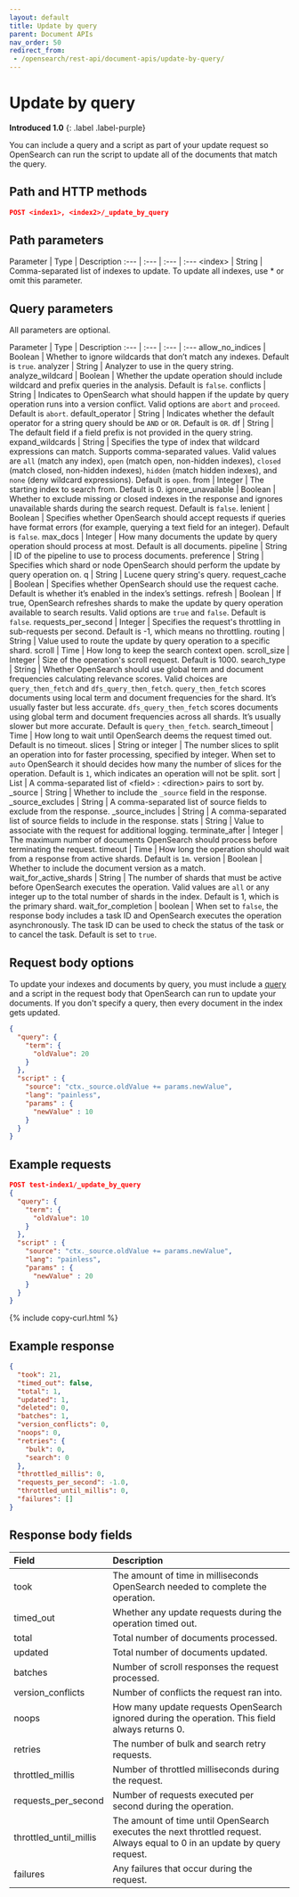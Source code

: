 ```yaml
---
layout: default
title: Update by query
parent: Document APIs
nav_order: 50
redirect_from: 
 - /opensearch/rest-api/document-apis/update-by-query/
---
```


# Update by query
**Introduced 1.0**
{: .label .label-purple}

You can include a query and a script as part of your update request so OpenSearch can run the script to update all of the documents that match the query.


## Path and HTTP methods

```json
POST <index1>, <index2>/_update_by_query
```

## Path parameters

Parameter | Type | Description
:--- | :--- | :--- | :---
&lt;index&gt; | String | Comma-separated list of indexes to update. To update all indexes, use * or omit this parameter.

## Query parameters

All parameters are optional.

Parameter | Type | Description
:--- | :--- | :--- | :---
allow_no_indices | Boolean | Whether to ignore wildcards that don’t match any indexes. Default is `true`.
analyzer | String | Analyzer to use in the query string.
analyze_wildcard | Boolean | Whether the update operation should include wildcard and prefix queries in the analysis. Default is `false`.
conflicts | String | Indicates to OpenSearch what should happen if the update by query operation runs into a version conflict. Valid options are `abort` and `proceed`. Default is `abort`.
default_operator | String | Indicates whether the default operator for a string query should be `AND` or `OR`. Default is `OR`.
df | String | The default field if a field prefix is not provided in the query string.
expand_wildcards | String | Specifies the type of index that wildcard expressions can match. Supports comma-separated values. Valid values are `all` (match any index), `open` (match open, non-hidden indexes), `closed` (match closed, non-hidden indexes), `hidden` (match hidden indexes), and `none` (deny wildcard expressions). Default is `open`.
from | Integer | The starting index to search from. Default is 0.
ignore_unavailable | Boolean | Whether to exclude missing or closed indexes in the response and ignores unavailable shards during the search request. Default is `false`.
lenient | Boolean | Specifies whether OpenSearch should accept requests if queries have format errors (for example, querying a text field for an integer). Default is `false`.
max_docs | Integer | How many documents the update by query operation should process at most. Default is all documents.
pipeline | String | ID of the pipeline to use to process documents.
preference | String | Specifies which shard or node OpenSearch should perform the update by query operation on.
q | String | Lucene query string's query.
request_cache | Boolean | Specifies whether OpenSearch should use the request cache. Default is whether it’s enabled in the index’s settings.
refresh | Boolean | If true, OpenSearch refreshes shards to make the update by query operation available to search results. Valid options are `true` and `false`. Default is `false`.
requests_per_second | Integer | Specifies the request's throttling in sub-requests per second. Default is -1, which means no throttling.
routing | String | Value used to route the update by query operation to a specific shard.
scroll | Time | How long to keep the search context open.
scroll_size | Integer | Size of the operation's scroll request. Default is 1000.
search_type | String | Whether OpenSearch should use global term and document frequencies calculating relevance scores. Valid choices are `query_then_fetch` and `dfs_query_then_fetch`. `query_then_fetch` scores documents using local term and document frequencies for the shard. It’s usually faster but less accurate. `dfs_query_then_fetch` scores documents using global term and document frequencies across all shards. It’s usually slower but more accurate. Default is `query_then_fetch`.
search_timeout | Time | How long to wait until OpenSearch deems the request timed out. Default is no timeout.
slices | String or integer | The number slices to split an operation into for faster processing, specified by integer. When set to `auto` OpenSearch it should decides how many the number of slices for the operation. Default is `1`, which indicates an operation will not be split.
sort | List | A comma-separated list of &lt;field&gt; : &lt;direction&gt; pairs to sort by.
_source | String | Whether to include the `_source` field in the response.
_source_excludes | String | A comma-separated list of source fields to exclude from the response.
_source_includes | String | A comma-separated list of source fields to include in the response.
stats | String | Value to associate with the request for additional logging.
terminate_after | Integer | The maximum number of documents OpenSearch should process before terminating the request.
timeout | Time | How long the operation should wait from a response from active shards. Default is `1m`.
version | Boolean | Whether to include the document version as a match.
wait_for_active_shards | String | The number of shards that must be active before OpenSearch executes the operation. Valid values are `all` or any integer up to the total number of shards in the index. Default is 1, which is the primary shard.
wait_for_completion | boolean | When set to `false`, the response body includes a task ID and OpenSearch executes the operation asynchronously. The task ID can be used to check the status of the task or to cancel the task. Default is set to `true`.

## Request body options

To update your indexes and documents by query, you must include a [query]({{site.url}}{{site.baseurl}}/opensearch/query-dsl/index) and a script in the request body that OpenSearch can run to update your documents. If you don't specify a query, then every document in the index gets updated.

```json
{
  "query": {
    "term": {
      "oldValue": 20
    }
  },
  "script" : {
    "source": "ctx._source.oldValue += params.newValue",
    "lang": "painless",
    "params" : {
      "newValue" : 10
    }
  }
}
```

## Example requests

```json
POST test-index1/_update_by_query
{
  "query": {
    "term": {
      "oldValue": 10
    }
  },
  "script" : {
    "source": "ctx._source.oldValue += params.newValue",
    "lang": "painless",
    "params" : {
      "newValue" : 20
    }
  }
}
```
{% include copy-curl.html %}

## Example response
```json
{
  "took": 21,
  "timed_out": false,
  "total": 1,
  "updated": 1,
  "deleted": 0,
  "batches": 1,
  "version_conflicts": 0,
  "noops": 0,
  "retries": {
    "bulk": 0,
    "search": 0
  },
  "throttled_millis": 0,
  "requests_per_second": -1.0,
  "throttled_until_millis": 0,
  "failures": []
}
```

## Response body fields

Field | Description
:--- | :---
took | The amount of time in milliseconds OpenSearch needed to complete the operation.
timed_out | Whether any update requests during the operation timed out.
total | Total number of documents processed.
updated | Total number of documents updated.
batches | Number of scroll responses the request processed.
version_conflicts | Number of conflicts the request ran into.
noops | How many update requests OpenSearch ignored during the operation. This field always returns 0.
retries | The number of bulk and search retry requests.
throttled_millis | Number of throttled milliseconds during the request.
requests_per_second | Number of requests executed per second during the operation.
throttled_until_millis | The amount of time until OpenSearch executes the next throttled request. Always equal to 0 in an update by query request.
failures | Any failures that occur during the request.

